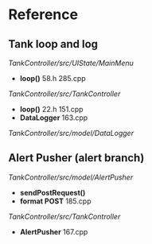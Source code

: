 # Reference

## Tank loop and log

*TankController/src/UIState/MainMenu*

- **loop()** 58.h 285.cpp

*TankController/src/TankController*

- **loop()** 22.h 151.cpp
- **DataLogger** 163.cpp

*TankController/src/model/DataLogger*

## Alert Pusher (alert branch)

*TankController/src/model/AlertPusher*

- **sendPostRequest()**
- **format POST** 185.cpp

*TankController/src/TankController*

- **AlertPusher** 167.cpp